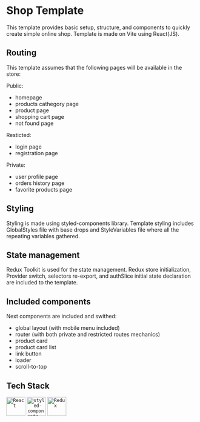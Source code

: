 # Shop Template

This template provides basic setup, structure, and components to quickly create simple online shop. Template is made on Vite using React(JS).

## Routing

This template assumes that the following pages will be available in the store:

Public:

- homepage
- products cathegory page
- product page
- shopping cart page
- not found page

Resticted:

- login page
- registration page

Private:

- user profile page
- orders history page
- favorite products page

## Styling

Styling is made using styled-components library. Template styling includes GlobalStyles file with base drops and StyleVariables file where all the repeating variables gathered.

## State management

Redux Toolkit is used for the state management. Redux store initialization, Provider switch, selectors re-export, and authSlice initial state declaration are included to the template.

## Included components

Next components are included and swithed:

- global layout (with mobile menu included)
- router (with both private and restricted routes mechanics)
- product card
- product card list
- link button
- loader
- scroll-to-top

## Tech Stack

<code><img height="50" src="https://user-images.githubusercontent.com/25181517/183897015-94a058a6-b86e-4e42-a37f-bf92061753e5.png" alt="React" title="React" /></code>
<code><img height="50" src="https://raw.githubusercontent.com/styled-components/brand/master/styled-components.png" alt="styled-components" title="styled-components" /></code>
<code><img height="50" src="https://user-images.githubusercontent.com/25181517/187896150-cc1dcb12-d490-445c-8e4d-1275cd2388d6.png" alt="Redux" title="Redux" /></code>
